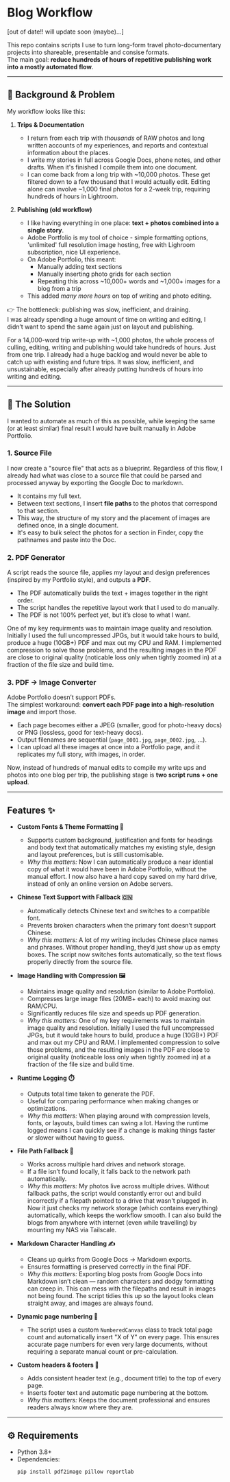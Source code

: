 # Blog Workflow

[out of date!! will update soon (maybe)...]

This repo contains scripts I use to turn long-form travel photo-documentary projects into shareable, presentable and consise formats.  
The main goal: **reduce hundreds of hours of repetitive publishing work into a mostly automated flow**.

---

## 📌 Background & Problem

My workflow looks like this:

1. **Trips & Documentation**  
   - I return from each trip with *thousands* of RAW photos and long written accounts of my experiences, and reports and contextual information about the places.  
   - I write my stories in full across Google Docs, phone notes, and other drafts. When it's finished I compile them into one document.  
   - I can come back from a long trip with ~10,000 photos. These get filtered down to a few thousand that I would actually edit. Editing alone can involve ~1,000 final photos for a 2-week trip, requiring hundreds of hours in Lightroom.

2. **Publishing (old workflow)**  
   - I like having everything in one place: **text + photos combined into a single story**.  
   - Adobe Portfolio is my tool of choice - simple formatting options, 'unlimited' full resolution image hosting, free with Lighroom subscription, nice UI experience.
   - On Adobe Portfolio, this meant:  
     - Manually adding text sections  
     - Manually inserting photo grids for each section  
     - Repeating this across ~10,000+ words and ~1,000+ images for a blog from a trip
   - This added *many more hours* on top of writing and photo editing.

👉 The bottleneck: publishing was slow, inefficient, and draining.  
I was already spending a huge amount of time on writing and editing, I didn’t want to spend the same again just on layout and publishing.

For a 14,000-word trip write-up with ~1,000 photos, the whole process of culling, editing, writing and publishing would take hundreds of hours. Just from one trip. I already had a huge backlog and would never be able to catch up with existing and future trips. It was slow, inefficient, and unsustainable, especially after already putting hundreds of hours into writing and editing.

---

## 🚀 The Solution

I wanted to automate as much of this as possible, while keeping the same (or at least similar) final result I would have built manually in Adobe Portfolio.

### 1. Source File

I now create a "source file" that acts as a blueprint. Regardless of this flow, I already had what was close to a source file that could be parsed and processed anyway by exporting the Google Doc to markdown.
- It contains my full text.
- Between text sections, I insert **file paths** to the photos that correspond to that section.  
- This way, the structure of my story and the placement of images are defined once, in a single document.
- It's easy to bulk select the photos for a section in Finder, copy the pathnames and paste into the Doc.

### 2. PDF Generator

A script reads the source file, applies my layout and design preferences (inspired by my Portfolio style), and outputs a **PDF**.
- The PDF automatically builds the text + images together in the right order.  
- The script handles the repetitive layout work that I used to do manually.  
- The PDF is not 100% perfect yet, but it’s close to what I want.

One of my key requirments was to maintain image quality and resolution. Initially I used the full uncompressed JPGs, but it would take hours to build, produce a huge (10GB+) PDF and max out my CPU and RAM. I implemented compression to solve those problems, and the resulting images in the PDF are close to original quality (noticable loss only when tightly zoomed in) at a fraction of the file size and build time. 

### 3. PDF → Image Converter

Adobe Portfolio doesn’t support PDFs.  
The simplest workaround: **convert each PDF page into a high-resolution image** and import those.  

- Each page becomes either a JPEG (smaller, good for photo-heavy docs) or PNG (lossless, good for text-heavy docs).  
- Output filenames are sequential (`page_0001.jpg`, `page_0002.jpg`, …).  
- I can upload all these images at once into a Portfolio page, and it replicates my full story, with images, in order.  

Now, instead of hundreds of manual edits to compile my write ups and photos into one blog per trip, the publishing stage is **two script runs + one upload**.

---

## Features ✨

- **Custom Fonts & Theme Formatting 🎨**  
  - Supports custom background, justification and fonts for headings and body text that automatically matches my existing style, design and layout preferences, but is still customisable.
  - *Why this matters:* Now I can automatically produce a near idential copy of what it would have been in Adobe Portfolio, without the manual effort. I now also have a hard copy saved on my hard drive, instead of only an online version on Adobe servers.

- **Chinese Text Support with Fallback 🇨🇳**  
  - Automatically detects Chinese text and switches to a compatible font.  
  - Prevents broken characters when the primary font doesn’t support Chinese.  
  - *Why this matters:* A lot of my writing includes Chinese place names and phrases. Without proper handling, they’d just show up as empty boxes. The script now switches fonts automatically, so the text flows properly directly from the source file.  

- **Image Handling with Compression 🖼️**  
  - Maintains image quality and resolution (similar to Adobe Portfolio).  
  - Compresses large image files (20MB+ each) to avoid maxing out RAM/CPU.  
  - Significantly reduces file size and speeds up PDF generation.  
  - *Why this matters:* One of my key requirements was to maintain image quality and resolution. Initially I used the full uncompressed JPGs, but it would take hours to build, produce a huge (10GB+) PDF and max out my CPU and RAM. I implemented compression to solve those problems, and the resulting images in the PDF are close to original quality (noticeable loss only when tightly zoomed in) at a fraction of the file size and build time.  

- **Runtime Logging ⏱️**  
  - Outputs total time taken to generate the PDF.  
  - Useful for comparing performance when making changes or optimizations.  
  - *Why this matters:* When playing around with compression levels, fonts, or layouts, build times can swing a lot. Having the runtime logged means I can quickly see if a change is making things faster or slower without having to guess.  

- **File Path Fallback 💾**  
  - Works across multiple hard drives and network storage.  
  - If a file isn’t found locally, it falls back to the network path automatically.  
  - *Why this matters:* My photos live across multiple drives. Without fallback paths, the script would constantly error out and build incorrectly if a filepath pointed to a drive that wasn't plugged in. Now it just checks my network storage (which contains everything) automatically, which keeps the workflow smooth. I can also build the blogs from anywhere with internet (even while travelling) by mounting my NAS via Tailscale.

- **Markdown Character Handling ✍️**  
  - Cleans up quirks from Google Docs → Markdown exports.  
  - Ensures formatting is preserved correctly in the final PDF.  
  - *Why this matters:* Exporting blog posts from Google Docs into Markdown isn’t clean — random characters and dodgy formatting can creep in. This can mess with the filepaths and result in images not being found. The script tidies this up so the layout looks clean straight away, and images are always found.  

- **Dynamic page numbering 📝** 
    - The script uses a custom `NumberedCanvas` class to track total page count and automatically insert "X of Y" on every page. This ensures accurate page numbers for even very large documents, without requiring a separate manual count or pre-calculation.

- **Custom headers & footers 📰**  
  - Adds consistent header text (e.g., document title) to the top of every page.  
  - Inserts footer text and automatic page numbering at the bottom.  
  - *Why this matters:*  Keeps the document professional and ensures readers always know where they are.


---

## ⚙️ Requirements

- Python 3.8+  
- Dependencies:  
  ```bash
  pip install pdf2image pillow reportlab
